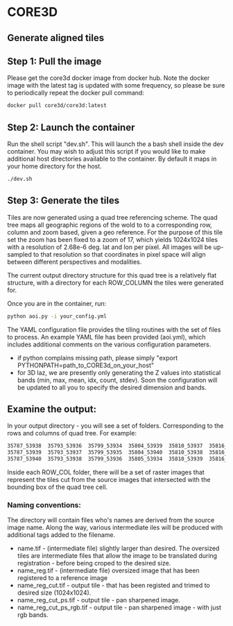 # CORE3D

Generate aligned tiles
------------------------------------------------------------------------

## Step 1: Pull the image
Please get the core3d docker image from docker hub. Note the docker image with the latest
tag is updated with some frequency, so please be sure to periodically repeat the docker
pull command: 
```bash
docker pull core3d/core3d:latest
```

## Step 2: Launch the container
Run the shell script "dev.sh". This will launch the a bash shell inside the dev container.
You may wish to adjust this script if you would like to make additional host directories
available to the container.  By default it maps in your home directory for the host.
```bash
./dev.sh
```

## Step 3: Generate the tiles
Tiles are now generated using a quad tree referencing scheme. The quad tree maps all geographic regions of the 
wold to to a corresponding row, column and zoom based, given a geo reference. For the purpose of this tile set
the zoom has been fixed to a zoom of 17, which yields 1024x1024 tiles with a resolution of 
2.68e-6 deg. lat and lon per pixel.  All images will be up-sampled to that resolution so that coordinates in
pixel space will align between different perspectives and modalities. 

The current output directory structure for this quad tree is a relatively flat structure, with a directory for
each ROW_COLUMN the tiles were generated for.

Once you are in the container, run:
```bash
python aoi.py -i your_config.yml
```

The YAML configuration file provides the tiling routines with the set of files to process.  An example YAML file
has been provided (aoi.yml), which includes additional comments on the various configuration parameters.

 - if python complains missing path, please simply "export PYTHONPATH=path_to_CORE3d_on_your_host"
 - for 3D laz, we are presently only generating the Z values into statistical bands (min, max, mean, idx, count, stdev).
   Soon the configuration will be updated to all you to specify the desired dimension and bands.

## Examine the output:

In your output directory - you will see a set of folders. Corresponding to the rows and columns of
quad tree. For example:

```bash
35787_53938  35793_53936  35799_53934  35804_53939  35810_53937  35816_53935
35787_53939  35793_53937  35799_53935  35804_53940  35810_53938  35816_53936
35787_53940  35793_53938  35799_53936  35805_53934  35810_53939  35816_53937
```

Inside each ROW_COL folder, there will be a set of raster images that represent the tiles cut from
the source images that intersected with the bounding box of the quad tree cell.

### Naming conventions:
The directory will contain files who's names are derived from the source image name. Along the way, various
intermediate iles will be produced with additional tags added to the filename.

- name.tif - (intermediate file) slightly larger than desired. The oversized tiles are intermediate files that allow the
image to be translated during registration - before being croped to the desired size.
- name_reg.tif - (intermediate file) oversized image that has been registered to a reference image
- name_reg_cut.tif - output tile - that has been registed and trimed to desired size (1024x1024).
- name_reg_cut_ps.tif - output tile - pan sharpened image.
- name_reg_cut_ps_rgb.tif - output tile - pan sharpened image - with just rgb bands.



